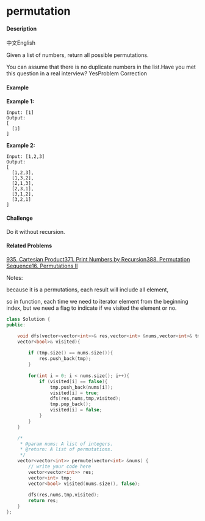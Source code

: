 # permutation



#### Description

中文English

Given a list of numbers, return all possible permutations.

You can assume that there is no duplicate numbers in the list.Have you met this question in a real interview?  YesProblem Correction

#### Example

**Example 1:**

```text
Input: [1]
Output:
[
  [1]
]
```

**Example 2:**

```text
Input: [1,2,3]
Output:
[
  [1,2,3],
  [1,3,2],
  [2,1,3],
  [2,3,1],
  [3,1,2],
  [3,2,1]
]
```

#### Challenge

Do it without recursion.

#### Related Problems

[935. Cartesian Product](https://www.lintcode.com/problem/cartesian-product)[371. Print Numbers by Recursion](https://www.lintcode.com/problem/print-numbers-by-recursion)[388. Permutation Sequence](https://www.lintcode.com/problem/permutation-sequence)[16. Permutations II](https://www.lintcode.com/problem/permutations-ii)

Notes:

because it is a permutations, each result will include all element,

so in function, each time we need to iterator element from the beginning index, but we need a flag to indicate if we visited the element or no. 

```cpp
class Solution {
public:

    void dfs(vector<vector<int>>& res,vector<int> &nums,vector<int>& tmp,
    vector<bool>& visited){
        
        if (tmp.size() == nums.size()){
            res.push_back(tmp);
        }
        
        for(int i = 0; i < nums.size(); i++){
            if (visited[i] == false){
                tmp.push_back(nums[i]);
                visited[i] = true;
                dfs(res,nums,tmp,visited);
                tmp.pop_back();
                visited[i] = false;
            }
        }
    }

    /*
     * @param nums: A list of integers.
     * @return: A list of permutations.
     */
    vector<vector<int>> permute(vector<int> &nums) {
        // write your code here
        vector<vector<int>> res;
        vector<int> tmp;
        vector<bool> visited(nums.size(), false);
        
        dfs(res,nums,tmp,visited);
        return res;
    }
};
```

